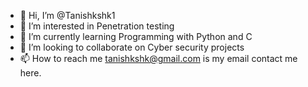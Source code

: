 - 👋 Hi, I’m @Tanishkshk1
- 👀 I’m interested in Penetration testing
- 🌱 I’m currently learning Programming with Python and C
- 💞️ I’m looking to collaborate on Cyber security projects
- 📫 How to reach me tanishkshk@gmail.com is my email contact me here.

<!---
Tanishkshk1/Tanishkshk1 is a ✨ special ✨ repository because its `README.md` (this file) appears on your GitHub profile.
You can click the Preview link to take a look at your changes.
--->
